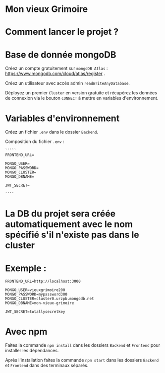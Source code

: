 # Mon vieux Grimoire

# Comment lancer le projet ?

# Base de donnée mongoDB

Créez un compte gratuitement sur `mongoDB Atlas` : https://www.mongodb.com/cloud/atlas/register .

Créez un utilisateur avec accès admin `readWriteAnyDatabase`.

Déployez un premier `Cluster` en version gratuite et récupérez les données de connexion via le bouton `CONNECT` à mettre en variables d'environnement.

# Variables d'environnement

Créez un fichier `.env` dans le dossier `Backend`.

Composition du fichier `.env` :
    
    `````
    FRONTEND_URL=

    MONGO_USER=
    MONGO_PASSWORD=
    MONGO_CLUSTER=
    MONGO_DBNAME=

    JWT_SECRET=
    
    ````
# La DB du projet sera créée automatiquement avec le nom spécifié s'il n'existe pas dans le cluster
# Exemple :
    
    FRONTEND_URL=http://localhost:3000

    MONGO_USER=vieuxgrimoire200
    MONGO_PASSWORD=mypassword300
    MONGO_CLUSTER=cluster0.urzpb.mongodb.net
    MONGO_DBNAME=mon-vieux-grimoire

    JWT_SECRET=totallysecretkey

      
# Avec npm

Faites la commande `npm install` dans les dossiers `Backend` et `Frontend` pour installer les dépendances.

Après l'installation faites la commande `npm start` dans les dossiers `Backend` et `Frontend` dans des terminaux séparés.